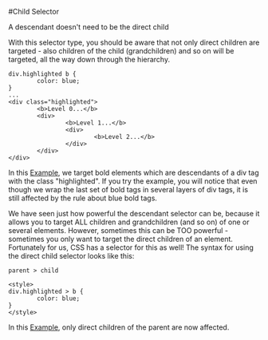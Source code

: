 
#Child Selector

A descendant doesn't need to be the direct child

With this selector type, you should be aware that not only direct children are targeted - also children of the child (grandchildren) and so on will be targeted, all the way down through the hierarchy.
~~~
div.highlighted b {
        color: blue;
}
...
<div class="highlighted">
        <b>Level 0...</b>
        <div>
                <b>Level 1...</b>
                <div>
                        <b>Level 2...</b>
                </div>
        </div>
</div>

~~~
In this <a href = "archives/Class Htmls/desc2.htm" target = "_ blank">Example</a>, we target bold elements which are descendants of a div tag with the class "highlighted". If you try the example, you will notice that even though we wrap the last set of bold tags in several layers of div tags, it is still affected by the rule about blue bold tags.

We have seen just how powerful the descendant selector can be, because it allows you to target ALL children and grandchildren (and so on) of one or several elements. However, sometimes this can be TOO powerful - sometimes you only want to target the direct children of an element. Fortunately for us, CSS has a selector for this as well!
The syntax for using the direct child selector looks like this:
~~~
parent > child
~~~

~~~
<style>
div.highlighted > b {
        color: blue;
}
</style>
~~~
In this <a href = "archives/Class Htmls/desc3.htm" target = "_ blank">Example</a>, only direct children of the parent are now affected.
